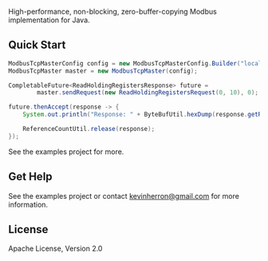 High-performance, non-blocking, zero-buffer-copying Modbus implementation for Java.

Quick Start
--------
  ```java
  ModbusTcpMasterConfig config = new ModbusTcpMasterConfig.Builder("localhost").build();
  ModbusTcpMaster master = new ModbusTcpMaster(config);

  CompletableFuture<ReadHoldingRegistersResponse> future =
          master.sendRequest(new ReadHoldingRegistersRequest(0, 10), 0);

  future.thenAccept(response -> {
      System.out.println("Response: " + ByteBufUtil.hexDump(response.getRegisters()));

      ReferenceCountUtil.release(response);
  });
  ```
  
  See the examples project for more.
  
Get Help
--------

See the examples project or contact kevinherron@gmail.com for more information.


License
--------

Apache License, Version 2.0
